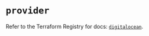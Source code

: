 # `provider`

Refer to the Terraform Registry for docs: [`digitalocean`](https://registry.terraform.io/providers/digitalocean/digitalocean/2.38.0/docs).
